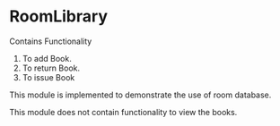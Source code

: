 # RoomLibrary

Contains Functionality
1. To add Book.
2. To return Book.
3. To issue Book

This module is implemented to demonstrate the use of room database.

This module does not contain functionality to view the books.
